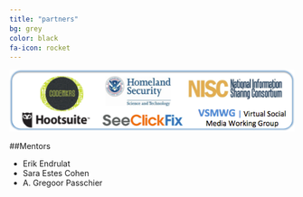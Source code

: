 ```yaml
---
title: "partners"
bg: grey
color: black
fa-icon: rocket
---
```

<div>

  <img class="row full column"  src="/img/disasterTech_sponsors.png" alt="sponsors" title="sponsors" />

  <!--
  <img class="row big column" src="http://static1.squarespace.com/static/50e4ed49e4b032605110ddee/t/519bb4a0e4b022aa1cdb099c/1420329863787/?format=1500w"  alt="CODEMKRS" title="CODEMKRS" style="width:100px;height:100px"/>
  <img class="row big column" src="http://cityofwoburn.com/images/pages/N1297/97kwczpo77vteuvqw8gc.png"      alt="SeeClickFix" title="SeeClickFix" style="width:100px;height:100px"/>
  <img class="row big column" src="http://cdn2.hubspot.net/hub/68595/file-1076586917-jpg/hootsuite-square.jpg"      alt="Hootsuite" title="Hootsuite" style="width:100px;height:100px"/>
  
  <img class="row big column"   src="img/gallery/robert-strong-magician.jpg"      alt="Robert Strong Magician" title="Robert Strong Magician" />
  <img class="row full column"  src="img/gallery/comedy-magic-san-francisco.jpg" alt="Comedy Magic San Francisco" title="Comedy Magic San Francisco" />
  -->
</div>

##Mentors
- Erik Endrulat [<i class="fa fa-github"></i>](https://github.com/eendrulat) [<i class="fa fa-twitter"></i>](https://twitter.com/eendrulat) [<i class="fa fa-envelope-square"></i>](mailto::eendrulat@ghinternational.com)
- Sara Estes Cohen [<i class="fa fa-twitter"></i>](https://twitter.com/saraestescohen) [<i class="fa fa-envelope-square"></i>](mailto::scohen@ghinternational.com)
- A. Gregoor Passchier [<i class="fa fa-twitter"></i>](https://twitter.com/_NISC) [<i class="fa fa-envelope-square"></i>](mailto::apasschier@ghinternational.com)
